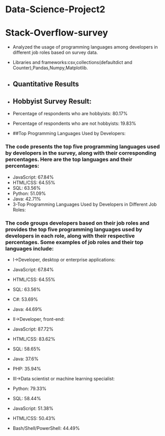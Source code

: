 # Data-Science-Project2
# Stack-Overflow-survey
* Analyzed the usage of programming languages among developers in different job roles based on survey data. 
* Libraries and frameworks:csv,collections(defaultdict and Counter),Pandas,Numpy,Matplotlib.


* ## Quantitative Results
* ## Hobbyist Survey Result:

* Percentage of respondents who are hobbyists: 80.17%
* Percentage of respondents who are not hobbyists: 19.83%
* ##Top Programming Languages Used by Developers:
### The code presents the top five programming languages used by developers in the survey, along with their corresponding percentages. Here are the top languages and their percentages:

* JavaScript: 67.84%
* HTML/CSS: 64.55%
* SQL: 63.56%
* Python: 51.09%
* Java: 42.71%
* 3-Top Programming Languages Used by Developers in Different Job Roles:
### The code groups developers based on their job roles and provides the top five programming languages used by developers in each role, along with their respective percentages. Some examples of job roles and their top languages include:

* I->Developer, desktop or enterprise applications:
* JavaScript: 67.84%
* HTML/CSS: 64.55%
* SQL: 63.56%
* C#: 53.69%
* Java: 44.69%

* II->Developer, front-end:

* JavaScript: 87.72%
* HTML/CSS: 83.62%
* SQL: 58.65%
* Java: 37.6%
* PHP: 35.94%
* III->Data scientist or machine learning specialist:

* Python: 79.33%
* SQL: 58.44%
* JavaScript: 51.38%
* HTML/CSS: 50.43%
* Bash/Shell/PowerShell: 44.49%
